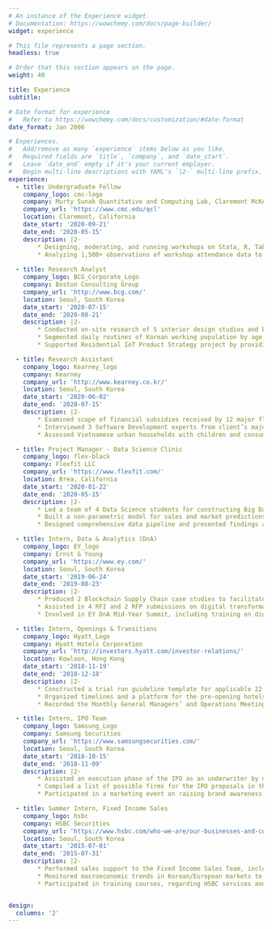 ```yaml
---
# An instance of the Experience widget.
# Documentation: https://wowchemy.com/docs/page-builder/
widget: experience

# This file represents a page section.
headless: true

# Order that this section appears on the page.
weight: 40

title: Experience
subtitle:

# Date format for experience
#   Refer to https://wowchemy.com/docs/customization/#date-format
date_format: Jan 2006

# Experiences.
#   Add/remove as many `experience` items below as you like.
#   Required fields are `title`, `company`, and `date_start`.
#   Leave `date_end` empty if it's your current employer.
#   Begin multi-line descriptions with YAML's `|2-` multi-line prefix.
experience:
  - title: Undergraduate Fellow
    company_logo: cmc-logo
    company: Murty Sunak Quantitative and Computing Lab, Claremont McKenna College
    company_url: 'https://www.cmc.edu/qcl'
    location: Claremont, California
    date_start: '2020-09-21'
    date_end: '2020-05-15'
    description: |2-
        * Designing, moderating, and running workshops on Stata, R, Tableau, and other quantitative tools for undergraduate students and faculties at Claremont Colleges
        * Analyzing 1,500+ observations of workshop attendance data to find trends and areas of improvement among 6 different demographic groups in Claremont Colleges 
        
  - title: Research Analyst
    company_logo: BCG_Corporate_Logo
    company: Boston Consulting Group
    company_url: 'http://www.bcg.com/'
    location: Seoul, South Korea
    date_start: '2020-07-15'
    date_end: '2020-08-21'
    description: |2-
        * Conducted on-site research of 5 interior design studios and benchmarked client’s performance by comparing customer experience of client’s retail stores to its competitors
        * Segmented daily routines of Korean working population by age and analyzed changes in consumer behaviors over 20 years to define unmet customer needs of urban population
        * Supported Residential IoT Product Strategy project by providing competitor analysis of Korean IoT market and ecosystem to identify 3 potential areas of differentiation for Consumer Electronics conglomerate        

  - title: Research Assistant
    company_logo: Kearney_logo
    company: Kearney
    company_url: 'http://www.kearney.co.kr/'
    location: Seoul, South Korea
    date_start: '2020-06-02'
    date_end: '2020-07-15'
    description: |2-
        * Examined scope of financial subsidies received by 12 major flag carriers due to COVID-19 Pandemic to draft a bailout proposal for a major Korean airline
        * Interviewed 3 Software Development experts from client’s major competitor and identified key development processes for a leading semiconductor firm
        * Assessed Vietnamese urban households with children and consumption patterns over 12 years to support market entry engagement for a global theme park business

  - title: Project Manager - Data Science Clinic
    company_logo: flex-black
    company: Flexfit LLC
    company_url: 'https://www.flexfit.com/'
    location: Brea, California
    date_start: '2020-01-22'
    date_end: '2020-05-15'
    description: |2-
        * Led a team of 4 Data Science students for constructing Big Data roadmap and analyzing over 120,000 observations of global shipment data for a leading headwear distributor
        * Built a non-parametric model for sales and market predictions in R and developed sales turnover KPI, from network centrality and social media data, to derive 3 key regions with high online marketing potential
        * Designed comprehensive data pipeline and presented findings and recommendations to senior executives

  - title: Intern, Data & Analytics (DnA)
    company_logo: EY_logo
    company: Ernst & Young
    company_url: 'https://www.ey.com/'
    location: Seoul, South Korea
    date_start: '2019-06-24'
    date_end: '2019-08-23'
    description: |2-
        * Produced 2 Blockchain Supply Chain case studies to facilitate enterprise platform implementation
        * Assisted in 4 RFI and 2 RFP submissions on digital transformation projects for Korean automotive, entertainment, finance, and hospitality clients
        * Involved in EY DnA Mid-Year Summit, including training on digital marketing strategy and AI

  - title: Intern, Openings & Transitions
    company_logo: Hyatt_Logo
    company: Hyatt Hotels Corporation
    company_url: 'http://investors.hyatt.com/investor-relations/'
    location: Kowloon, Hong Kong
    date_start: '2018-11-19'
    date_end: '2018-12-18'
    description: |2-
        * Constructed a trial run guideline template for applicable 22 Select-Service and Full-Service hotel chains in the Asia Pacific for 2019 period
        * Organized timelines and a platform for the pre-opening hotels in the Asia Pacific to facilitate swift communication between owners and the corporate team
        * Recorded the Monthly General Managers’ and Operations Meetings for possible upsell opportunities and pre-opening progress in the Asia Pacific

  - title: Intern, IPO Team
    company_logo: Samsung_Logo
    company: Samsung Securities
    company_url: 'https://www.samsungsecurities.com/'
    location: Seoul, South Korea
    date_start: '2018-10-15'
    date_end: '2018-11-09'
    description: |2-
        * Assisted an execution phase of the IPO as an underwriter by developing English IPO due-diligence checklist
        * Compiled a list of possible firms for the IPO proposals in the biotechnology sector
        * Participated in a marketing event on raising brand awareness among a local clientele

  - title: Summer Intern, Fixed Income Sales
    company_logo: hsbc
    company: HSBC Securities
    company_url: 'https://www.hsbc.com/who-we-are/our-businesses-and-customers/global-banking-and-markets'
    location: Seoul, South Korea
    date_start: '2015-07-01'
    date_end: '2015-07-31'
    description: |2-
        * Performed sales support to the Fixed Income Sales Team, including compiling transaction documents
        * Monitored macroeconomic trends in Korean/European markets to assess market volatility in the global bond market, specifically on the Greek government-debt crisis
        * Participated in training courses, regarding HSBC services and securities, such as Foreign Exchange Swap


design:
  columns: '2'
---
```

